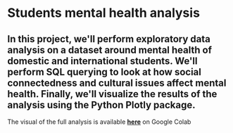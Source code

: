 # Students mental health analysis

##  In this project, we'll perform exploratory data analysis on a dataset around mental health of domestic and international students. We'll perform SQL querying to look at how social connectedness and cultural issues affect mental health. Finally, we'll visualize the results of the analysis using the Python Plotly package.

The visual of the full analysis is available [**here**](https://colab.research.google.com/drive/1-0VPE3ur2niouyHooDaGrKHfcF_V2Gd7?authuser=0#scrollTo=AAdwinXFg-2N) on Google Colab
